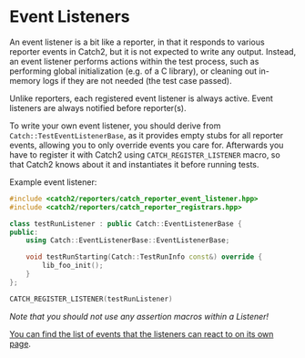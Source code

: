 <a id="top"></a>
# Event Listeners

An event listener is a bit like a reporter, in that it responds to various
reporter events in Catch2, but it is not expected to write any output.
Instead, an event listener performs actions within the test process, such
as performing global initialization (e.g. of a C library), or cleaning out
in-memory logs if they are not needed (the test case passed).

Unlike reporters, each registered event listener is always active. Event
listeners are always notified before reporter(s).

To write your own event listener, you should derive from `Catch::TestEventListenerBase`,
as it provides empty stubs for all reporter events, allowing you to
only override events you care for. Afterwards you have to register it
with Catch2 using `CATCH_REGISTER_LISTENER` macro, so that Catch2 knows
about it and instantiates it before running tests.

Example event listener:
```cpp
#include <catch2/reporters/catch_reporter_event_listener.hpp>
#include <catch2/reporters/catch_reporter_registrars.hpp>

class testRunListener : public Catch::EventListenerBase {
public:
    using Catch::EventListenerBase::EventListenerBase;

    void testRunStarting(Catch::TestRunInfo const&) override {
        lib_foo_init();
    }
};

CATCH_REGISTER_LISTENER(testRunListener)
```

_Note that you should not use any assertion macros within a Listener!_

[You can find the list of events that the listeners can react to on its
own page](reporter-events.md#top).



